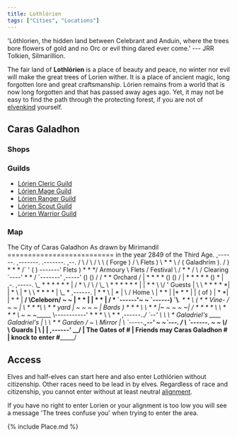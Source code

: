 ```yaml
---
title: Lothlórien
tags: ["Cities", "Locations"]
---
```

'Lóthlorien, the hidden land between Celebrant and Anduin, where the
trees bore flowers of gold and no Orc or evil thing dared ever come.'
--- JRR Tolkien, Silmarillion.

The fair land of **Lothlórien** is a place of beauty and peace, no
winter nor evil will make the great trees of Lorien wither. It is a
place of ancient magic, long forgotten lore and great craftsmanship.
Lórien remains from a world that is now long forgotten and that has
passed away ages ago. Yet, it may not be easy to find the path through
the protecting forest, if you are not of [elvenkind](elf "wikilink")
yourself.

## Caras Galadhon

### Shops

### Guilds

- [Lórien Cleric Guild](Lórien_Cleric_Guild "wikilink")
- [Lórien Mage Guild](Lórien_Mage_Guild "wikilink")
- [Lórien Ranger Guild](Lórien_Ranger_Guild "wikilink")
- [Lórien Scout Guild](Lórien_Scout_Guild "wikilink")
- [Lórien Warrior Guild](Lórien_Warrior_Guild "wikilink")

### Map

The City of Caras Galadhon As drawn by Mirimandil
========================== in the year 2849 of the Third Age. ,------.
,-------. .-------. ,--. / \\ / \\ / \\ \\ ( Forge ) / \\ Flets ) \\ \*
\* \\ / ( Galadhrim ). / ) \* \* \* /\` ' ( ) -------' Flets ) \* \* \*/
Armoury \\ Flets / Festival \\ / \* \* / \\ / Clearing \`----' \* \* /
\`-------' ,-----' () () / / \* \* Orchard / \| \* \* \* \* () () / \|
\* \* \* \* \* () \* \| ,-. ,-----. \\_ \* \* \* \* \* \* \| / \* \\ /
\\ / \\_ \\ \* \* \* \* \* \* \| \| \* \* \\ \\/ ' Guests \| \\ \\ \*
\* \* \* \*\| \| \* \\ \| \* \\ \\ \* \* \* \* \| \\_ \* ,------. \| \*
\* \\ \| \* \| \\ / Home \\ \| \* \* \| \|\* \* \* \| \| ( of ) \| \*
\*\| \| \* \* \| __/ \Celeborn/ ~ ~ \| \* \* \| \| \* \* \| / \*
\`------'~ ~ \`------) \`\\___. \* \* \\ ( \* \* Vine- / ~ ~ \| \\ \*
\* \*\\ \\ \* \* yard \| ~ ~ ~ ~ \| Bards ) \* \* \* \\ \\ \* \* \|~ ~ ~
~ ~\| / \* \* \* \* \\ \\ \* \* \* \\ ~ ~ ~______ \\-----------'
\* \* \* \\ \\ \* \* ,------._./ \`--' \\ \\ \\ \* Galadriel's ____
Galadriel's \| \\ \\ \* \* Garden / ~ \\ Mirror \| \\
\`-----.______,--' ~ ~\`---. / \\ \`------. ~ ~ \\_______/
\\ Guards \| \\ \| \| ,------' __/ \| The Gates of \# \| Friends may
Caras Galadhon \# \| knock to enter \#_______/

## Access

Elves and half-elves can start here and also enter Lothlórien without
citizenship. Other races need to be lead in by elves. Regardless of race
and citizenship, you cannot enter without at least neutral
[alignment](alignment "wikilink").

If you have no right to enter Lorien or your alignment is too low you
will see a message 'The trees confuse you' when trying to enter the
area.

{% include Place.md %}
 